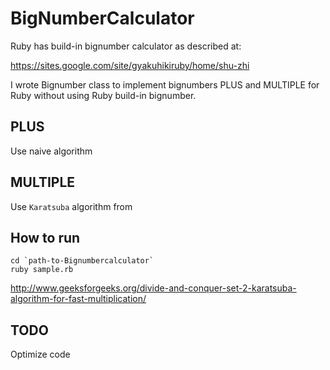 # BigNumberCalculator

Ruby has build-in bignumber calculator as described at: 

https://sites.google.com/site/gyakuhikiruby/home/shu-zhi

I wrote Bignumber class to implement bignumbers PLUS and MULTIPLE for Ruby without using Ruby build-in bignumber.

## PLUS
Use naive algorithm

## MULTIPLE
Use `Karatsuba` algorithm from

## How to run

```
cd `path-to-Bignumbercalculator`
ruby sample.rb
```

http://www.geeksforgeeks.org/divide-and-conquer-set-2-karatsuba-algorithm-for-fast-multiplication/

## TODO
Optimize code
